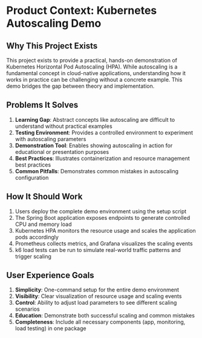 # Product Context: Kubernetes Autoscaling Demo

## Why This Project Exists
This project exists to provide a practical, hands-on demonstration of Kubernetes Horizontal Pod Autoscaling (HPA). While autoscaling is a fundamental concept in cloud-native applications, understanding how it works in practice can be challenging without a concrete example. This demo bridges the gap between theory and implementation.

## Problems It Solves
1. **Learning Gap**: Abstract concepts like autoscaling are difficult to understand without practical examples
2. **Testing Environment**: Provides a controlled environment to experiment with autoscaling parameters
3. **Demonstration Tool**: Enables showing autoscaling in action for educational or presentation purposes
4. **Best Practices**: Illustrates containerization and resource management best practices
5. **Common Pitfalls**: Demonstrates common mistakes in autoscaling configuration

## How It Should Work
1. Users deploy the complete demo environment using the setup script
2. The Spring Boot application exposes endpoints to generate controlled CPU and memory load
3. Kubernetes HPA monitors the resource usage and scales the application pods accordingly
4. Prometheus collects metrics, and Grafana visualizes the scaling events
5. k6 load tests can be run to simulate real-world traffic patterns and trigger scaling

## User Experience Goals
1. **Simplicity**: One-command setup for the entire demo environment
2. **Visibility**: Clear visualization of resource usage and scaling events
3. **Control**: Ability to adjust load parameters to see different scaling scenarios
4. **Education**: Demonstrate both successful scaling and common mistakes
5. **Completeness**: Include all necessary components (app, monitoring, load testing) in one package

